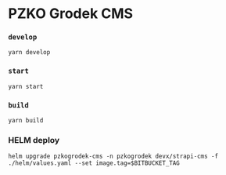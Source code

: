 # PZKO Grodek CMS

### `develop`

```
yarn develop
```

### `start`

```
yarn start
```

### `build`

```
yarn build
```

### HELM deploy

```
helm upgrade pzkogrodek-cms -n pzkogrodek devx/strapi-cms -f ./helm/values.yaml --set image.tag=$BITBUCKET_TAG
```
